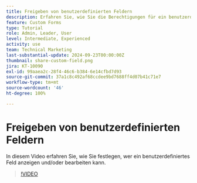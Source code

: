 ```yaml
---
title: Freigeben von benutzerdefinierten Feldern
description: Erfahren Sie, wie Sie die Berechtigungen für ein benutzerdefiniertes Feld anpassen können, um zu festzulegen, ob Benutzende das benutzerdefinierte Feld verwalten oder nur anzeigen können.
feature: Custom Forms
type: Tutorial
role: Admin, Leader, User
level: Intermediate, Experienced
activity: use
team: Technical Marketing
last-substantial-update: 2024-09-23T00:00:00Z
thumbnail: share-custom-field.png
jira: KT-10090
exl-id: 99aaea2c-28f4-46c6-b384-6e14cfbd7d93
source-git-commit: 37a1c8c492af68ccdee9bd7688ff4d07b41c71e7
workflow-type: tm+mt
source-wordcount: '46'
ht-degree: 100%

---
```


# Freigeben von benutzerdefinierten Feldern


In diesem Video erfahren Sie, wie Sie festlegen, wer ein benutzerdefiniertes Feld anzeigen und/oder bearbeiten kann.

>[!VIDEO](https://video.tv.adobe.com/v/3432949/?quality=12&learn=on)

